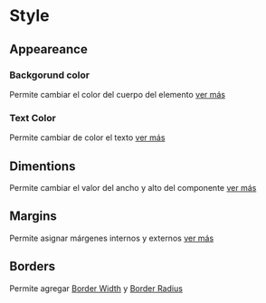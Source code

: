 # Style

## Appeareance

### Backgorund color

Permite cambiar el color del cuerpo del elemento [ver más](https://docs.apphive.io/global-functions/estilos/background-color)

### Text Color

Permite cambiar de color el texto [ver más](https://docs.apphive.io/global-functions/estilos/text-color)

## Dimentions

Permite cambiar el valor del ancho y alto del componente [ver más](https://docs.apphive.io/global-functions/estilos/dimentions)

## Margins

Permite asignar márgenes internos y externos [ver más](https://docs.apphive.io/global-functions/estilos/margins)

## Borders

Permite agregar [Border Width](https://docs.apphive.io/global-functions/estilos/border-width) y [Border Radius](https://docs.apphive.io/global-functions/estilos/border-radius)

